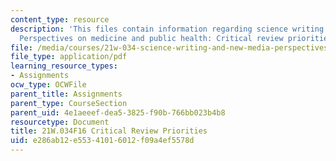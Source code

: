 ```yaml
---
content_type: resource
description: 'This files contain information regarding science writing and new media:
  Perspectives on medicine and public health: Critical review priorities.'
file: /media/courses/21w-034-science-writing-and-new-media-perspectives-on-medicine-and-public-health-fall-2016/e286ab12e55341016012f09a4ef5578d_MIT21W_034F16_CritRevPrio..pdf
file_type: application/pdf
learning_resource_types:
- Assignments
ocw_type: OCWFile
parent_title: Assignments
parent_type: CourseSection
parent_uid: 4e1aeeef-dea5-3825-f90b-766bb023b4b8
resourcetype: Document
title: 21W.034F16 Critical Review Priorities
uid: e286ab12-e553-4101-6012-f09a4ef5578d
---
```

